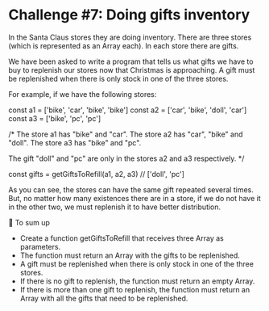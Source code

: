 # Challenge #7: Doing gifts inventory

In the Santa Claus stores they are doing inventory. There are three stores (which is represented as an Array each). In each store there are gifts.

We have been asked to write a program that tells us what gifts we have to buy to replenish our stores now that Christmas is approaching. A gift must be replenished when there is only stock in one of the three stores.

For example, if we have the following stores:

  const a1 = ['bike', 'car', 'bike', 'bike']
  const a2 = ['car', 'bike', 'doll', 'car']
  const a3 = ['bike', 'pc', 'pc']

  /* The store a1 has "bike" and "car".
  The store a2 has "car", "bike" and "doll".
  The store a3 has "bike" and "pc".

  The gift "doll" and "pc" are only in the stores a2 and a3 respectively.
  */

  const gifts = getGiftsToRefill(a1, a2, a3) // ['doll', 'pc']
  
As you can see, the stores can have the same gift repeated several times. But, no matter how many existences there are in a store, if we do not have it in the other two, we must replenish it to have better distribution.

📝 To sum up
- Create a function getGiftsToRefill that receives three Array as parameters.
- The function must return an Array with the gifts to be replenished.
- A gift must be replenished when there is only stock in one of the three stores.
- If there is no gift to replenish, the function must return an empty Array.
- If there is more than one gift to replenish, the function must return an Array with all the gifts that need to be replenished.